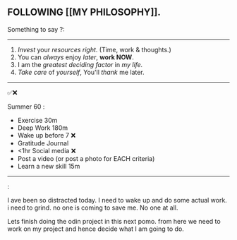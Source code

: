 ## FOLLOWING [[MY PHILOSOPHY]]. 

Something to say ?:

---

1. *Invest* your *resources right*. (Time, work & thoughts.)
2. You can *always* enjoy *later*, **work NOW**. 
3. I am the *greatest deciding factor* in *my life.*
4. *Take care* of *yourself*, You'll *thank* me later. 
   
---

✅❌

Summer 60 : 

- Exercise 30m
- Deep Work 180m
- Wake up before 7 ❌
- Gratitude Journal
- <1hr Social media ❌
- Post a video (or post a photo for EACH criteria)
- Learn a new skill 15m

---

: 

I ave been so distracted today. I need to wake up and do some actual work. i need to grind. no one is coming to save me. No one at all. 

Lets finish doing the odin project in this next pomo. from here we need to work on my project and hence decide what I am going to do. 








 